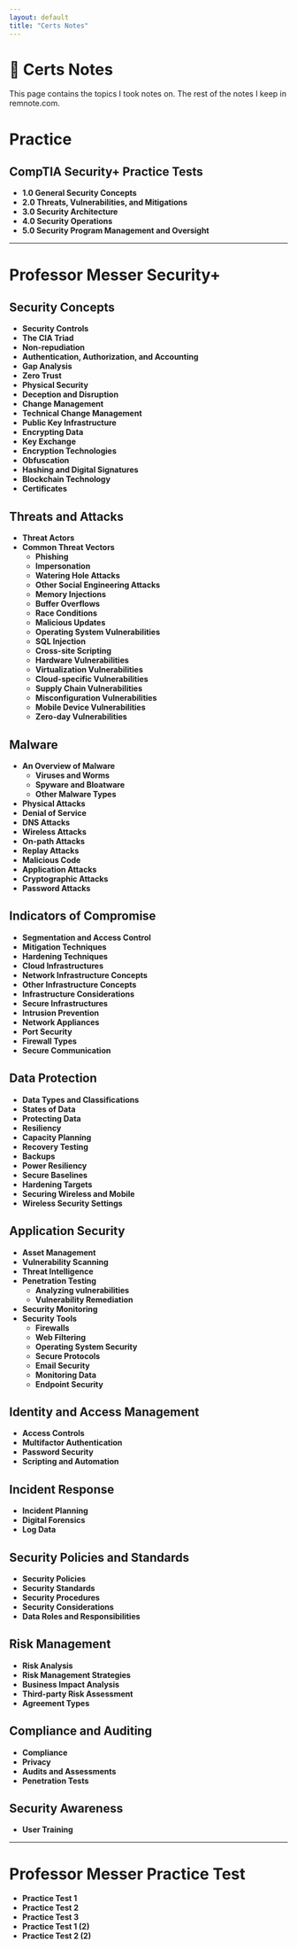 ```yaml
---
layout: default
title: "Certs Notes"
---
```


# 📜 Certs Notes

This page contains the topics I took notes on.
The rest of the notes I keep in remnote.com.

# Practice

## CompTIA Security+ Practice Tests
- **1.0 General Security Concepts**
- **2.0 Threats, Vulnerabilities, and Mitigations**
- **3.0 Security Architecture**
- **4.0 Security Operations**
- **5.0 Security Program Management and Oversight**

---

# Professor Messer Security+

## Security Concepts
- **Security Controls**
- **The CIA Triad**
- **Non-repudiation**
- **Authentication, Authorization, and Accounting**
- **Gap Analysis**
- **Zero Trust**
- **Physical Security**
- **Deception and Disruption**
- **Change Management**
- **Technical Change Management**
- **Public Key Infrastructure**
- **Encrypting Data**
- **Key Exchange**
- **Encryption Technologies**
- **Obfuscation**
- **Hashing and Digital Signatures**
- **Blockchain Technology**
- **Certificates**

## Threats and Attacks
- **Threat Actors**
- **Common Threat Vectors**
    - **Phishing**
    - **Impersonation**
    - **Watering Hole Attacks**
    - **Other Social Engineering Attacks**
    - **Memory Injections**
    - **Buffer Overflows**
    - **Race Conditions**
    - **Malicious Updates**
    - **Operating System Vulnerabilities**
    - **SQL Injection**
    - **Cross-site Scripting**
    - **Hardware Vulnerabilities**
    - **Virtualization Vulnerabilities**
    - **Cloud-specific Vulnerabilities**
    - **Supply Chain Vulnerabilities**
    - **Misconfiguration Vulnerabilities**
    - **Mobile Device Vulnerabilities**
    - **Zero-day Vulnerabilities**

## Malware
- **An Overview of Malware**
    - **Viruses and Worms**
    - **Spyware and Bloatware**
    - **Other Malware Types**
- **Physical Attacks**
- **Denial of Service**
- **DNS Attacks**
- **Wireless Attacks**
- **On-path Attacks**
- **Replay Attacks**
- **Malicious Code**
- **Application Attacks**
- **Cryptographic Attacks**
- **Password Attacks**

## Indicators of Compromise
- **Segmentation and Access Control**
- **Mitigation Techniques**
- **Hardening Techniques**
- **Cloud Infrastructures**
- **Network Infrastructure Concepts**
- **Other Infrastructure Concepts**
- **Infrastructure Considerations**
- **Secure Infrastructures**
- **Intrusion Prevention**
- **Network Appliances**
- **Port Security**
- **Firewall Types**
- **Secure Communication**

## Data Protection
- **Data Types and Classifications**
- **States of Data**
- **Protecting Data**
- **Resiliency**
- **Capacity Planning**
- **Recovery Testing**
- **Backups**
- **Power Resiliency**
- **Secure Baselines**
- **Hardening Targets**
- **Securing Wireless and Mobile**
- **Wireless Security Settings**

## Application Security
- **Asset Management**
- **Vulnerability Scanning**
- **Threat Intelligence**
- **Penetration Testing**
    - **Analyzing vulnerabilities**
    - **Vulnerability Remediation**
- **Security Monitoring**
- **Security Tools**
    - **Firewalls**
    - **Web Filtering**
    - **Operating System Security**
    - **Secure Protocols**
    - **Email Security**
    - **Monitoring Data**
    - **Endpoint Security**
  
## Identity and Access Management
- **Access Controls**
- **Multifactor Authentication**
- **Password Security**
- **Scripting and Automation**

## Incident Response
- **Incident Planning**
- **Digital Forensics**
- **Log Data**

## Security Policies and Standards
- **Security Policies**
- **Security Standards**
- **Security Procedures**
- **Security Considerations**
- **Data Roles and Responsibilities**

## Risk Management
- **Risk Analysis**
- **Risk Management Strategies**
- **Business Impact Analysis**
- **Third-party Risk Assessment**
- **Agreement Types**

## Compliance and Auditing
- **Compliance**
- **Privacy**
- **Audits and Assessments**
- **Penetration Tests**

## Security Awareness
- **User Training**

---

# Professor Messer Practice Test

- **Practice Test 1**
- **Practice Test 2**
- **Practice Test 3**
- **Practice Test 1 (2)**
- **Practice Test 2 (2)**
